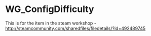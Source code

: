 # WG_ConfigDifficulty
This is for the item in the steam workshop - http://steamcommunity.com/sharedfiles/filedetails/?id=492489745

